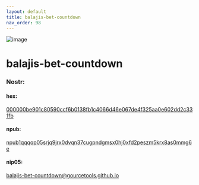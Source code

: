 ```yaml
---
layout: default
title: balajis-bet-countdown
nav_order: 98
---
```


![image](https://user-images.githubusercontent.com/120996278/227081290-cb45eb3a-5e0f-495d-980c-46d02362122c.png)

# balajis-bet-countdown

### <b>Nostr:</b> <br>
#### hex: 
[000000be901c80590ccf6b0138fb1c4066d46e067de4f325aa0e602dd2c331fb](nostr:000000be901c80590ccf6b0138fb1c4066d46e067de4f325aa0e602dd2c331fb) 
#### npub: 
[npub1qqqqp05srjq9jrx0dvqn37cugpndgmsx0hj0xfd2peszm5krx8as0mmg6e](nostr:npub1qqqqp05srjq9jrx0dvqn37cugpndgmsx0hj0xfd2peszm5krx8as0mmg6e) 
#### nip05: 
[balajis-bet-countdown@gourcetools.github.io](nostr:balajis-bet@gourcetools.github.io) 
